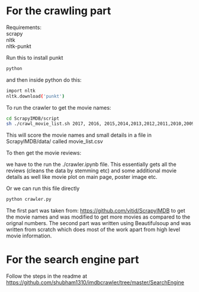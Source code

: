 # For the crawling part 

Requirements:<br>
scrapy<br>
nltk<br>
nltk-punkt

Run this to install punkt
```bash
python
```
and then inside python do this:
```bash
import nltk
nltk.download('punkt')
```

To run the crawler to get the movie names:
```bash
cd ScrapyIMDB/script
sh ./crawl_movie_list.sh 2017, 2016, 2015,2014,2013,2012,2011,2010,2009,2008,2007,2006,2005,2004,2003,2002,2001,2000
```

This will score the movie names and small details in a file in  ScrapyIMDB/data/ called movie_list.csv

To then get the movie reviews: 

we have to the run the ./crawler.ipynb file. This essentially gets all the reviews (cleans the data by stemming etc) and some additional movie details as well like movie plot on main page, poster image etc.


Or we can run this file directly

```bash
python crawler.py
```

The first part was taken from: https://github.com/vitid/ScrapyIMDB to get the movie names and was modified to get more movies as compared to the orignal numbers. The second part was written using Beautifulsoup and was written from scratch which does most of the work apart from high level movie information.


# For the search engine part

Follow the steps in the readme at https://github.com/shubham1310/imdbcrawler/tree/master/SearchEngine

<!-- For the query expansion: 
pip install vocabulary user

import nltk
nltk.download('wordnet') -->
